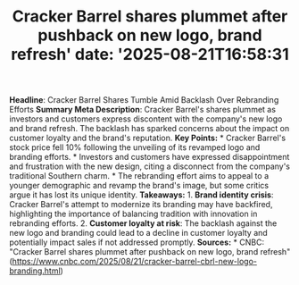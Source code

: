 ﻿---
title: "Cracker Barrel shares plummet after pushback on new logo, brand refresh'
date: '2025-08-21T16:58:31"
category: "Markets"
summary: ""
slug: "cracker barrel shares plummet after pushback on new logo bra"
source_urls:
  - "https://www.cnbc.com/2025/08/21/cracker-barrel-cbrl-new-logo-branding.html"
seo:
  title: "Cracker Barrel shares plummet after pushback on new logo, brand refresh | Hash n Hedge'
  description: '"
  keywords: ["news", "markets", "brief"]
---
**Headline**: Cracker Barrel Shares Tumble Amid Backlash Over Rebranding Efforts  **Summary Meta Description**: Cracker Barrel's shares plummet as investors and customers express discontent with the company's new logo and brand refresh. The backlash has sparked concerns about the impact on customer loyalty and the brand's reputation.  **Key Points:**  * Cracker Barrel's stock price fell 10% following the unveiling of its revamped logo and branding efforts. * Investors and customers have expressed disappointment and frustration with the new design, citing a disconnect from the company's traditional Southern charm. * The rebranding effort aims to appeal to a younger demographic and revamp the brand's image, but some critics argue it has lost its unique identity.  **Takeaways:**  1. **Brand identity crisis**: Cracker Barrel's attempt to modernize its branding may have backfired, highlighting the importance of balancing tradition with innovation in rebranding efforts. 2. **Customer loyalty at risk**: The backlash against the new logo and branding could lead to a decline in customer loyalty and potentially impact sales if not addressed promptly.  **Sources:**  * CNBC: "Cracker Barrel shares plummet after pushback on new logo, brand refresh" (https://www.cnbc.com/2025/08/21/cracker-barrel-cbrl-new-logo-branding.html) 
